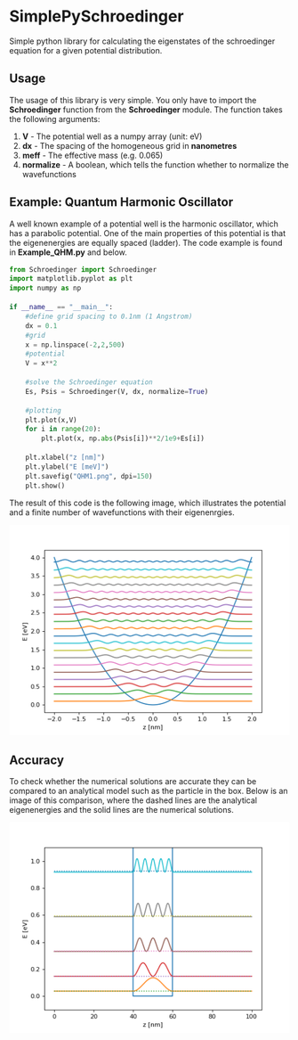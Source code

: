# SimplePySchroedinger
Simple python library for calculating the eigenstates of the schroedinger equation for a given potential distribution.

## Usage
The usage of this library is very simple. You only have to import the **Schroedinger** function from the **Schroedinger** module. The function takes the following arguments:

1. **V** - The potential well as a numpy array (unit: eV)
1. **dx** - The spacing of the homogeneous grid in **nanometres**
1. **meff** - The effective mass (e.g. 0.065)
1. **normalize** - A boolean, which tells the function whether to normalize the wavefunctions

## Example: Quantum Harmonic Oscillator
A well known example of a potential well is the harmonic oscillator, which has a parabolic potential. One of the main properties of this potential is that the eigenenergies are equally spaced (ladder). The code example is found in **Example_QHM.py** and below.

```python
from Schroedinger import Schroedinger
import matplotlib.pyplot as plt
import numpy as np

if __name__ == "__main__":
    #define grid spacing to 0.1nm (1 Angstrom)
    dx = 0.1
    #grid
    x = np.linspace(-2,2,500)
    #potential
    V = x**2

    #solve the Schroedinger equation
    Es, Psis = Schroedinger(V, dx, normalize=True)

    #plotting
    plt.plot(x,V)
    for i in range(20):
	    plt.plot(x, np.abs(Psis[i])**2/1e9+Es[i])

    plt.xlabel("z [nm]")
    plt.ylabel("E [meV]")
    plt.savefig("QHM1.png", dpi=150)
    plt.show()
```
The result of this code is the following image, which illustrates the potential and a finite number of wavefunctions with their eigenenrgies.


![QHM Solution](./QHM1.png)

## Accuracy
To check whether the numerical solutions are accurate they can be compared to an analytical model such as the particle in the box. Below is an image of this comparison, where the dashed lines are the analytical eigenenergies and the solid lines are the numerical solutions.

![Particle in A Box](./particle_in_box1.png)